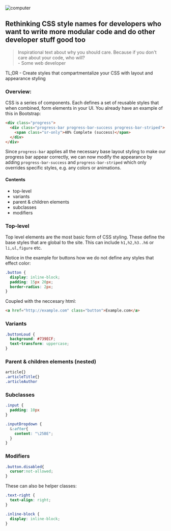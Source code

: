 ![computer](http://media.giphy.com/media/vjmSleUsnXU8o/giphy.gif)
## Rethinking CSS style names for developers who want to write more modular code and do other developer stuff good too

> Inspirational text about why you should care. Because if you don't care about your code, who will?  
> \- Some web developer

TL;DR - Create styles that compartmentalize your CSS with layout and appearance styling

### Overview:  

CSS is a series of components. Each defines a set of reusable styles that when combined, form elements in your UI. You already have an example of this in Bootstrap:

```html
<div class="progress">
  <div class="progress-bar progress-bar-success progress-bar-striped">
    <span class="sr-only">40% Complete (success)</span>
  </div>
</div>
```

Since `progress-bar` applies all the necessary base layout styling to make our progress bar appear correctly, we can now modify the appearance by adding `progress-bar-success` and `progress-bar-striped` which only overrides specific styles, e.g. any colors or animations.

#### Contents

- top-level 
- variants
- parent & children elements
- subclasses
- modifiers

### Top-level

Top level elements are the most basic form of CSS styling. These define the base styles that are global to the site. This can include `h1,h2,h3..h6` or `li,ul,figure` etc.

Notice in the example for buttons how we do not define any styles that effect color:
```css
.button {
  display: inline-block;
  padding: 15px 20px;
  border-radius: 2px;
}
```
Coupled with the neccesary html:
```html
<a href="http://example.com" class="button">Example.com</a>
```

### Variants
```css
.buttonLoud {
  background: #739ECF;
  text-transform: uppercase;
}
```
### Parent & children elements (nested)
```css
article{}
.articleTitle{}
.articleAuthor
```
### Subclasses
```css
.input {
  padding: 10px
}

.inputDropdown {
  &:after{
    content: "\25BE";
  }
}
```

### Modifiers
```css
.button.disabled{
  cursor:not-allowed;
}
```
These can also be helper classes:
```css
.text-right {
  text-align: right;
}

.inline-block {
  display: inline-block;
}
```

